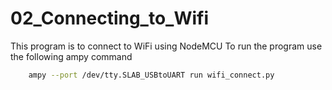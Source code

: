 # 02_Connecting_to_Wifi
This program is to connect to WiFi using NodeMCU
To run the program use the following ampy command


```bash
    ampy --port /dev/tty.SLAB_USBtoUART run wifi_connect.py
```
